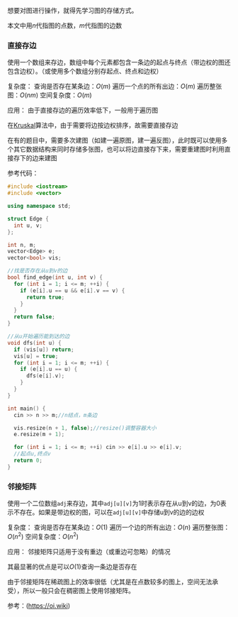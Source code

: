 想要对图进行操作，就得先学习图的存储方式。

本文中用$n$代指图的点数，$m$代指图的边数
### 直接存边
使用一个数组来存边，数组中每个元素都包含一条边的起点与终点（带边权的图还包含边权）。（或使用多个数组分别存起点、终点和边权）

复杂度：
查询是否存在某条边：$O(m)$
遍历一个点的所有出边：$O(m)$
遍历整张图：$O(nm)$
空间复杂度：$O(m)$

应用：
由于直接存边的遍历效率低下，一般用于遍历图

在[Kruskal]()算法中，由于需要将边按边权排序，故需要直接存边

在有的题目中，需要多次建图（如建一遍原图，建一遍反图），此时既可以使用多个其它数据结构来同时存储多张图，也可以将边直接存下来，需要重建图时利用直接存下的边来建图

参考代码：
```c++
#include <iostream>
#include <vector>

using namespace std;

struct Edge {
  int u, v;
};

int n, m;
vector<Edge> e;
vector<bool> vis;

//找是否存在从u到v的边
bool find_edge(int u, int v) {
  for (int i = 1; i <= m; ++i) {
    if (e[i].u == u && e[i].v == v) {
      return true;
    }
  }
  return false;
}

//从u开始遍历能到达的边
void dfs(int u) {
  if (vis[u]) return;
  vis[u] = true;
  for (int i = 1; i <= m; ++i) {
    if (e[i].u == u) {
      dfs(e[i].v);
    }
  }
}

int main() {
  cin >> n >> m;//n结点，m条边

  vis.resize(n + 1, false);//resize()调整容器大小
  e.resize(m + 1);

  for (int i = 1; i <= m; ++i) cin >> e[i].u >> e[i].v;
  //起点u,终点v
  return 0;
}

```

### 邻接矩阵
使用一个二位数组`adj`来存边，其中`adj[u][v]`为$1$时表示存在从u到v的边，为0表示不存在。如果是带边权的图，可以在`adj[u][v]`中存储u到v的边的边权

复杂度：
查询是否存在某条边：$O(1)$
遍历一个边的所有出边：$O(n)$
遍历整张图：$O(n^2)$
空间复杂度：$O(n^2)$

应用：
邻接矩阵只适用于没有重边（或重边可忽略）的情况

其最显著的优点是可以$O(1)$查询一条边是否存在

由于邻接矩阵在稀疏图上的效率很低（尤其是在点数较多的图上，空间无法承受），所以一般只会在稠密图上使用邻接矩阵。

参考：(https://oi.wiki)